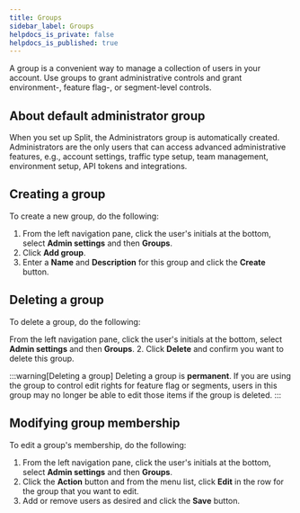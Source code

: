 ```yaml
---
title: Groups
sidebar_label: Groups
helpdocs_is_private: false
helpdocs_is_published: true
---
```


<p>
  <button hidden style={{borderRadius:'8px', border:'1px', fontFamily:'Courier New', fontWeight:'800', textAlign:'left'}}> help.split.io link: https://help.split.io/hc/en-us/articles/360020812952-Manage-user-groups </button>
</p>

A group is a convenient way to manage a collection of users in your account. Use groups to grant administrative controls and grant environment-, feature flag-, or segment-level controls.

## About default administrator group

When you set up Split, the Administrators group is automatically created.  Administrators are the only users that can access advanced administrative features, e.g., account settings, traffic type setup, team management, environment setup, API tokens and integrations.

## Creating a group
 
To create a new group, do the following:

1. From the left navigation pane, click the user's initials at the bottom, select **Admin settings** and then **Groups**.
2. Click **Add group**.
3. Enter a **Name** and **Description** for this group and click the **Create** button.

## Deleting a group

To delete a group, do the following:

From the left navigation pane, click the user's initials at the bottom, select **Admin settings** and then **Groups**.
2. Click **Delete** and confirm you want to delete this group.
    
:::warning[Deleting a group]
Deleting a group is **permanent**.  If you are using the group to control edit rights for feature flag or segments, users in this group may no longer be able to edit those items if the group is deleted.
:::

## Modifying group membership
 
To edit a group's membership, do the following:

1. From the left navigation pane, click the user's initials at the bottom, select **Admin settings** and then **Groups**.
2. Click the **Action** button and from the menu list, click **Edit** in the row for the group that you want to edit.
3. Add or remove users as desired and click the **Save** button.